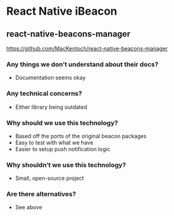 # React Native iBeacon

## react-native-beacons-manager

https://github.com/MacKentoch/react-native-beacons-manager

### Any things we don’t understand about their docs?
- Documentation seems okay

### Any technical concerns?
- Either library being outdated

### Why should we use this technology?
- Based off the ports of the original beacon packages
- Easy to test with what we have
- Easier to setup push notification logic

### Why shouldn’t we use this technology?
- Small, open-source project

### Are there alternatives?
- See above
